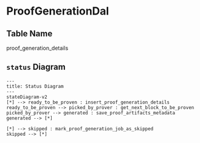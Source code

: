 # ProofGenerationDal

## Table Name

  proof_generation_details


## `status` Diagram

```mermaid
---
title: Status Diagram
---
stateDiagram-v2
[*] --> ready_to_be_proven : insert_proof_generation_details
ready_to_be_proven --> picked_by_prover : get_next_block_to_be_proven
picked_by_prover --> generated : save_proof_artifacts_metadata
generated --> [*]

[*] --> skipped : mark_proof_generation_job_as_skipped
skipped --> [*]

```